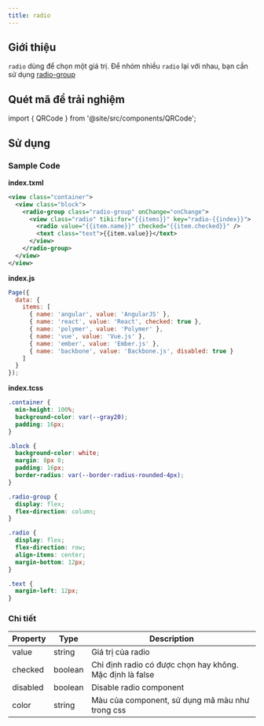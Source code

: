 ```yaml
---
title: radio
---
```


## Giới thiệu

`radio` dùng để chọn một giá trị. Để nhóm nhiều `radio` lại với nhau, bạn cần sử dụng [radio-group](radio-group)

## Quét mã để trải nghiệm

import { QRCode } from '@site/src/components/QRCode';

<QRCode page="pages/component/advance/form/radio-button/index" />

## Sử dụng

### Sample Code

**index.txml**

```xml
<view class="container">
  <view class="block">
    <radio-group class="radio-group" onChange="onChange">
      <view class="radio" tiki:for="{{items}}" key="radio-{{index}}">
        <radio value="{{item.name}}" checked="{{item.checked}}" />
        <text class="text">{{item.value}}</text>
      </view>
    </radio-group>
  </view>
</view>
```

**index.js**

```js
Page({
  data: {
    items: [
      { name: 'angular', value: 'AngularJS' },
      { name: 'react', value: 'React', checked: true },
      { name: 'polymer', value: 'Polymer' },
      { name: 'vue', value: 'Vue.js' },
      { name: 'ember', value: 'Ember.js' },
      { name: 'backbone', value: 'Backbone.js', disabled: true }
    ]
  }
});
```

**index.tcss**

```css
.container {
  min-height: 100%;
  background-color: var(--gray20);
  padding: 16px;
}

.block {
  background-color: white;
  margin: 8px 0;
  padding: 16px;
  border-radius: var(--border-radius-rounded-4px);
}

.radio-group {
  display: flex;
  flex-direction: column;
}

.radio {
  display: flex;
  flex-direction: row;
  align-items: center;
  margin-bottom: 12px;
}

.text {
  margin-left: 12px;
}
```

### Chi tiết

| Property | Type    | Description                                              |
| -------- | ------- | -------------------------------------------------------- |
| value    | string  | Giá trị của radio                                        |
| checked  | boolean | Chỉ định radio có được chọn hay không. Mặc định là false |
| disabled | boolean | Disable radio component                                  |
| color    | string  | Màu của component, sử dụng mã màu như trong css          |
